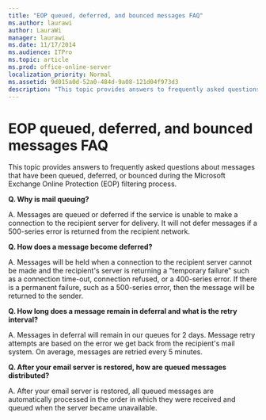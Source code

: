 ```yaml
---
title: "EOP queued, deferred, and bounced messages FAQ"
ms.author: laurawi
author: LauraWi
manager: laurawi
ms.date: 11/17/2014
ms.audience: ITPro
ms.topic: article
ms.prod: office-online-server
localization_priority: Normal
ms.assetid: 9d015a0d-52a0-484d-9a08-121d04f973d3
description: "This topic provides answers to frequently asked questions about messages that have been queued, deferred, or bounced during the Microsoft Exchange Online Protection (EOP) filtering process."
---
```


# EOP queued, deferred, and bounced messages FAQ

This topic provides answers to frequently asked questions about messages that have been queued, deferred, or bounced during the Microsoft Exchange Online Protection (EOP) filtering process.
  
 **Q. Why is mail queuing?**
  
A. Messages are queued or deferred if the service is unable to make a connection to the recipient server for delivery. It will not defer messages if a 500-series error is returned from the recipient network.
  
 **Q. How does a message become deferred?**
  
A. Messages will be held when a connection to the recipient server cannot be made and the recipient's server is returning a "temporary failure" such as a connection time-out, connection refused, or a 400-series error. If there is a permanent failure, such as a 500-series error, then the message will be returned to the sender.
  
 **Q. How long does a message remain in deferral and what is the retry interval?**
  
A. Messages in deferral will remain in our queues for 2 days. Message retry attempts are based on the error we get back from the recipient's mail system. On average, messages are retried every 5 minutes.
  
 **Q. After your email server is restored, how are queued messages distributed?**
  
A. After your email server is restored, all queued messages are automatically processed in the order in which they were received and queued when the server became unavailable. 
  


